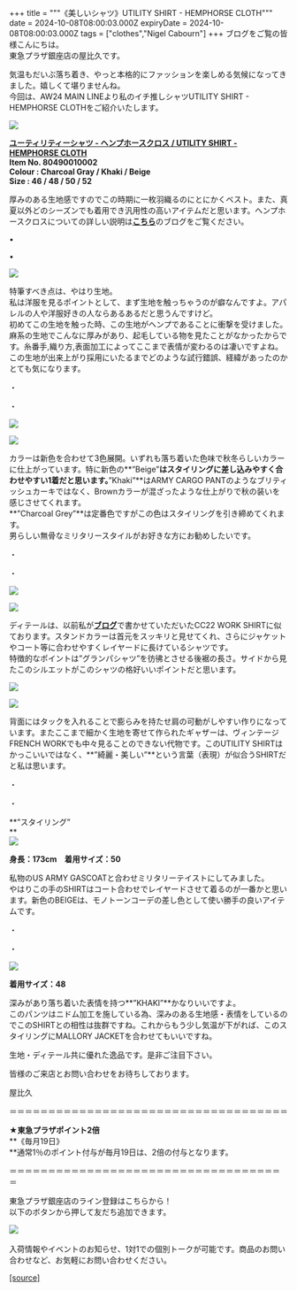 +++
title = """《美しいシャツ》UTILITY SHIRT - HEMPHORSE CLOTH"""
date = 2024-10-08T08:00:03.000Z
expiryDate = 2024-10-08T08:00:03.000Z
tags = ["clothes","Nigel Cabourn"]
+++
ブログをご覧の皆様こんにちは。  
東急プラザ銀座店の屋比久です。  
  
気温もだいぶ落ち着き、やっと本格的にファッションを楽しめる気候になってきました。嬉しくて堪りませんね。  
今回は、AW24 MAIN LINEより私のイチ推しシャツUTILITY SHIRT - HEMPHORSE CLOTHをご紹介いたします。  
  
![](https://cdn.shopify.com/s/files/1/0094/9295/5196/files/IMG_5259_480x480.jpg?v=1728280742)  
  
[**ユーティリティーシャツ - ヘンプホースクロス / UTILITY SHIRT - HEMPHORSE CLOTH**](https://cabourn.jp/products/80490010002)  
**Item No. 80490010002  
Colour : Charcoal Gray / Khaki / Beige**  
**Size : 46 / 48 / 50 / 52**  
  
厚みのある生地感ですのでこの時期に一枚羽織るのにとにかくベスト。また、真夏以外どのシーズンでも着用でき汎用性の高いアイテムだと思います。ヘンプホースクロスについての詳しい説明は[**こちら**](https://cabourn.jp/blogs/shop-info/flagship20240912)のブログをご覧ください。  
  
•  
  
•  
  
![](https://cdn.shopify.com/s/files/1/0094/9295/5196/files/IMG_5275_480x480.jpg?v=1728281064)  
  
特筆すべき点は、やはり生地。  
私は洋服を見るポイントとして、まず生地を触っちゃうのが癖なんですよ。アパレルの人や洋服好きの人ならあるあるだと思うんですけど。  
初めてこの生地を触った時、この生地がヘンプであることに衝撃を受けました。麻系の生地でこんなに厚みがあり、起毛している物を見たことがなかったからです。糸番手,織り方,表面加工によってここまで表情が変わるのは凄いですよね。  
この生地が出来上がり採用にいたるまでどのような試行錯誤、経緯があったのかとても気になります。  
  
・  
  
・  
  
![](https://cdn.shopify.com/s/files/1/0094/9295/5196/files/IMG_5267_bbe1e407-0963-4081-91a5-2f2452cc5306_480x480.jpg?v=1728281235)

![](https://cdn.shopify.com/s/files/1/0094/9295/5196/files/IMG_5260_25341605-592e-452f-91b6-d9027df5765e_480x480.jpg?v=1728281260)  
  
カラーは新色を合わせて3色展開。いずれも落ち着いた色味で秋冬らしいカラーに仕上がっています。特に新色の**”Beige”**はスタイリングに差し込みやすく合わせやすい1着だと思います。**”Khaki”**はARMY CARGO PANTのようなブリティッシュカーキではなく、Brownカラーが混ざったような仕上がりで秋の装いを感じさせてくれます。  
**”Charcoal Grey”**は定番色ですがこの色はスタイリングを引き締めてくれます。  
男らしい無骨なミリタリースタイルがお好きな方にお勧めしたいです。  
  
・  
  
・  
  
![](https://cdn.shopify.com/s/files/1/0094/9295/5196/files/IMG_5265_1b49d25b-c676-42a4-a07f-4f219cc6d5f0_480x480.jpg?v=1728281294)

![](https://cdn.shopify.com/s/files/1/0094/9295/5196/files/IMG_5263_480x480.jpg?v=1728281356)  
  
ディテールは、以前私が[**ブログ**](https://cabourn.jp/blogs/shop-info/cc22-work-shirt-linen-twill)で書かせていただいたCC22 WORK SHIRTに似ております。スタンドカラーは首元をスッキリと見せてくれ、さらにジャケットやコート等に合わせやすくレイヤードに長けているシャツです。  
特徴的なポイントは”グランパシャツ”を彷彿とさせる後裾の長さ。サイドから見たこのシルエットがこのシャツの格好いいポイントだと思います。  
  
![](https://cdn.shopify.com/s/files/1/0094/9295/5196/files/IMG_5264_480x480.jpg?v=1728281391)  
  
![](https://cdn.shopify.com/s/files/1/0094/9295/5196/files/IMG_5266_480x480.jpg?v=1728281419)  
  
背面にはタックを入れることで膨らみを持たせ肩の可動がしやすい作りになっています。またここまで細かく生地を寄せて作られたギャザーは、ヴィンテージFRENCH WORKでも中々見ることのできない代物です。このUTILITY SHIRTはかっこいいではなく、**”綺麗・美しい”**という言葉（表現）が似合うSHIRTだと私は思います。  
  
・  
  
・  
  
**”スタイリング”  
**  
![](https://cdn.shopify.com/s/files/1/0094/9295/5196/files/IMG_5268_04b0c290-05c8-413f-92ca-f03589a19663_480x480.jpg?v=1728281442)  
  
**身長：173cm　着用サイズ：50**  
  
私物のUS ARMY GASCOATと合わせミリタリーテイストにしてみました。  
やはりこの手のSHIRTはコート合わせでレイヤードさせて着るのが一番かと思います。新色のBEIGEは、モノトーンコーデの差し色として使い勝手の良いアイテムです。  
  
・  
  
・  
  
![](https://cdn.shopify.com/s/files/1/0094/9295/5196/files/IMG_5261_480x480.jpg?v=1728281459)  
  
**着用サイズ：48**  
  
深みがあり落ち着いた表情を持つ**”KHAKI”**かなりいいですよ。  
このパンツはニドム加工を施している為、深みのある生地感・表情をしているのでこのSHIRTとの相性は抜群ですね。これからもう少し気温が下がれば、このスタイリングにMALLORY JACKETを合わせてもいいですね。  
  
生地・ディテール共に優れた逸品です。是非ご注目下さい。 

皆様のご来店とお問い合わせをお待ちしております。

  
屋比久

  
  
＝＝＝＝＝＝＝＝＝＝＝＝＝＝＝＝＝＝＝＝＝＝＝＝＝＝＝＝＝＝＝＝＝＝＝＝

  
**★東急プラザポイント2倍**  
**《毎月19日》  
**通常1％のポイント付与が毎月19日は、2倍の付与となります。

＝＝＝＝＝＝＝＝＝＝＝＝＝＝＝＝＝＝＝＝＝＝＝＝＝＝＝＝＝＝＝＝＝＝＝＝ 

東急プラザ銀座店のライン登録はこちらから！  
以下のボタンから押して友だち追加できます。 

[![](https://scdn.line-apps.com/n/line_add_friends/btn/ja.png)](https://lin.ee/BYB8FHk) 

入荷情報やイベントのお知らせ、1対1での個別トークが可能です。商品のお問い合わせなど、お気軽にお問い合わせください。

[[source]](https://cabourn.jp/blogs/shop-info/tokyuplazaginza20241008)

